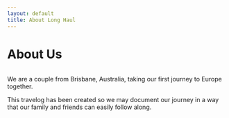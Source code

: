 ```yaml
---
layout: default
title: About Long Haul
---
```


<div class="post">
	<h1 class="pageTitle">About Us</h1>
	<img src="http://members.iinet.net.au/~STICKLEY/happycouple.jpg" alt=""> 
	<p class="intro">We are a couple from Brisbane, Australia, taking our first journey to Europe together.</p>
	<p>This travelog has been created so we may document our journey in a way that our family and friends can easily follow along.</p>
</div>
